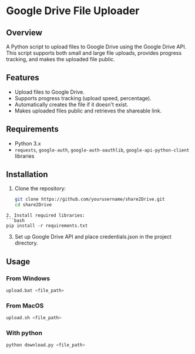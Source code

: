 # Google Drive File Uploader

## Overview

A Python script to upload files to Google Drive using the Google Drive API. This script supports both small and large file uploads, provides progress tracking, and makes the uploaded file public.

## Features

- Upload files to Google Drive.
- Supports progress tracking (upload speed, percentage).
- Automatically creates the file if it doesn't exist.
- Makes uploaded files public and retrieves the shareable link.

## Requirements

- Python 3.x
- `requests`, `google-auth`, `google-auth-oauthlib`, `google-api-python-client` libraries

## Installation

1. Clone the repository:
   ```bash
   git clone https://github.com/yourusername/share2Drive.git
   cd share2Drive
```
2. Install required libraries:
```bash
pip install -r requirements.txt
```
3. Set up Google Drive API and place credentials.json in the project directory.
## Usage
### From Windows
```bash
upload.bat <file_path>
```
### From MacOS
```bash
upload.sh <file_path>
```
### With python
```bash
python download.py <file_path>
```
